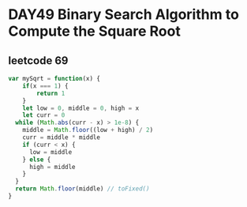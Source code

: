 # DAY49 Binary Search Algorithm to Compute the Square Root
## leetcode 69
```js
var mySqrt = function(x) {
    if(x === 1) {
        return 1
    }
    let low = 0, middle = 0, high = x
    let curr = 0
  while (Math.abs(curr - x) > 1e-8) {
    middle = Math.floor((low + high) / 2)
    curr = middle * middle
    if (curr < x) {
      low = middle
    } else {
      high = middle
    }
  }
  return Math.floor(middle) // toFixed()
}
```